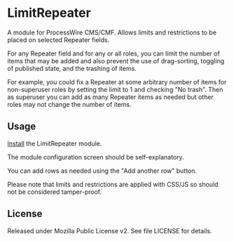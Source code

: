 # LimitRepeater

A module for ProcessWire CMS/CMF. Allows limits and restrictions to be placed on selected Repeater fields.

For any Repeater field and for any or all roles, you can limit the number of items that may be added and also prevent the use of drag-sorting, toggling of published state, and the trashing of items.

For example, you could fix a Repeater at some arbitrary number of items for non-superuser roles by setting the limit to 1 and checking "No trash". Then as superuser you can add as many Repeater items as needed but other roles may not change the number of items.

## Usage

[Install](http://modules.processwire.com/install-uninstall/) the LimitRepeater module.

The module configuration screen should be self-explanatory.

You can add rows as needed using the "Add another row" button.

Please note that limits and restrictions are applied with CSS/JS so should not be considered tamper-proof.

## License

Released under Mozilla Public License v2. See file LICENSE for details.
